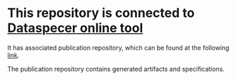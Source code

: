 # This repository is connected to [Dataspecer online tool](http://localhost:5174)

It has associated publication repository, which can be found at the following [link](https://github.com/RadStr-bot/fdefdf14-fbab-45e2-9387-47a47d45bd3d-publication-repo).

The publication repository contains generated artifacts and specifications.